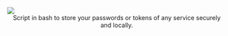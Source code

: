
<img src="https://img.shields.io/badge/Made%20with-Bash-1f425f.svg">

<div id="header" align="center">
  Script in bash to store your passwords or tokens of any service securely and locally.
  </div>
